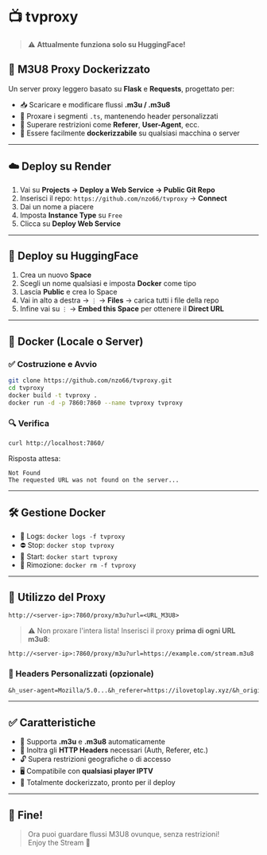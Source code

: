 # 📺 tvproxy

> ⚠️ **Attualmente funziona solo su HuggingFace!**

## 🚀 M3U8 Proxy Dockerizzato

Un server proxy leggero basato su **Flask** e **Requests**, progettato per:

- 📥 Scaricare e modificare flussi **.m3u / .m3u8**
- 🔁 Proxare i segmenti `.ts`, mantenendo header personalizzati
- 🚫 Superare restrizioni come **Referer**, **User-Agent**, ecc.
- 🐳 Essere facilmente **dockerizzabile** su qualsiasi macchina o server

---

## ☁️ Deploy su Render

1. Vai su **Projects → Deploy a Web Service → Public Git Repo**
2. Inserisci il repo: `https://github.com/nzo66/tvproxy` → **Connect**
3. Dai un nome a piacere
4. Imposta **Instance Type** su `Free`
5. Clicca su **Deploy Web Service**

---

## 🤗 Deploy su HuggingFace

1. Crea un nuovo **Space**
2. Scegli un nome qualsiasi e imposta **Docker** come tipo
3. Lascia **Public** e crea lo Space
4. Vai in alto a destra → `⋮` → **Files** → carica tutti i file della repo
5. Infine vai su `⋮` → **Embed this Space** per ottenere il **Direct URL**

---

## 🐳 Docker (Locale o Server)

### ✅ Costruzione e Avvio

```bash
git clone https://github.com/nzo66/tvproxy.git
cd tvproxy
docker build -t tvproxy .
docker run -d -p 7860:7860 --name tvproxy tvproxy
```

### 🔍 Verifica

```bash
curl http://localhost:7860/
```

Risposta attesa:
```
Not Found
The requested URL was not found on the server...
```

---

## 🛠️ Gestione Docker

- 📄 Logs: `docker logs -f tvproxy`
- ⛔ Stop: `docker stop tvproxy`
- 🔄 Start: `docker start tvproxy`
- 🧹 Rimozione: `docker rm -f tvproxy`

---

## 🔗 Utilizzo del Proxy

```txt
http://<server-ip>:7860/proxy/m3u?url=<URL_M3U8>
```

> ⚠️ Non proxare l'intera lista! Inserisci il proxy **prima di ogni URL m3u8**:

```
http://<server-ip>:7860/proxy/m3u?url=https://example.com/stream.m3u8
```

### 🎯 Headers Personalizzati (opzionale)

```txt
&h_user-agent=Mozilla/5.0...&h_referer=https://ilovetoplay.xyz/&h_origin=https://ilovetoplay.xyz
```

---

## ✅ Caratteristiche

- 📁 Supporta **.m3u** e **.m3u8** automaticamente
- 🧾 Inoltra gli **HTTP Headers** necessari (Auth, Referer, etc.)
- 🔓 Supera restrizioni geografiche o di accesso
- 🖥️ Compatibile con **qualsiasi player IPTV**
- 🐳 Totalmente dockerizzato, pronto per il deploy

---

## 🎉 Fine!

> Ora puoi guardare flussi M3U8 ovunque, senza restrizioni!  
> Enjoy the Stream 🚀
